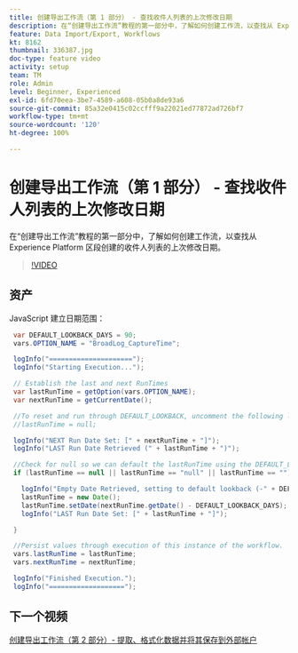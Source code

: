 ```yaml
---
title: 创建导出工作流（第 1 部分） - 查找收件人列表的上次修改日期
description: 在“创建导出工作流”教程的第一部分中，了解如何创建工作流，以查找从 Experience Platform 区段创建的收件人列表的上次修改日期。
feature: Data Import/Export, Workflows
kt: 8162
thumbnail: 336387.jpg
doc-type: feature video
activity: setup
team: TM
role: Admin
level: Beginner, Experienced
exl-id: 6fd70eea-3be7-4589-a608-05b0a8de93a6
source-git-commit: 85a32e0415c02ccfff9a22021ed77872ad726bf7
workflow-type: tm+mt
source-wordcount: '120'
ht-degree: 100%

---
```


# 创建导出工作流（第 1 部分） - 查找收件人列表的上次修改日期

在“创建导出工作流”教程的第一部分中，了解如何创建工作流，以查找从 Experience Platform 区段创建的收件人列表的上次修改日期。

>[!VIDEO](https://video.tv.adobe.com/v/336387?quality=12)

## 资产

JavaScript 建立日期范围：

```java
 var DEFAULT_LOOKBACK_DAYS = 90;
 vars.OPTION_NAME = "BroadLog_CaptureTime";

 logInfo("=====================");
 logInfo("Starting Execution...");

 // Establish the last and next RunTimes
 var lastRunTime = getOption(vars.OPTION_NAME);
 var nextRunTime = getCurrentDate();

 //To reset and run through DEFAULT_LOOKBACK, uncomment the following line.
 //lastRunTime = null;

 logInfo("NEXT Run Date Set: [" + nextRunTime + "]");
 logInfo("LAST Run Date Retrieved (" + lastRunTime + ")");

 //Check for null so we can default the lastRunTime using the DEFAULT_LOOKBACK 
 if (lastRunTime == null || lastRunTime == "null" || lastRunTime == "") {

   logInfo("Empty Date Retrieved, setting to default lookback (-" + DEFAULT_LOOKBACK_DAYS + " days)");
   lastRunTime = new Date();
   lastRunTime.setDate(nextRunTime.getDate() - DEFAULT_LOOKBACK_DAYS);
   logInfo("LAST Run Date Set: [" + lastRunTime + "]");

 } 

 //Persist values through execution of this instance of the workflow.
 vars.lastRunTime = lastRunTime;
 vars.nextRunTime = nextRunTime;

 logInfo("Finished Execution.");
 logInfo("===================");
```

## 下一个视频

[创建导出工作流（第 2 部分）- 提取、格式化数据并将其保存到外部帐户](extract-format-save-data-to-external-account.md)
